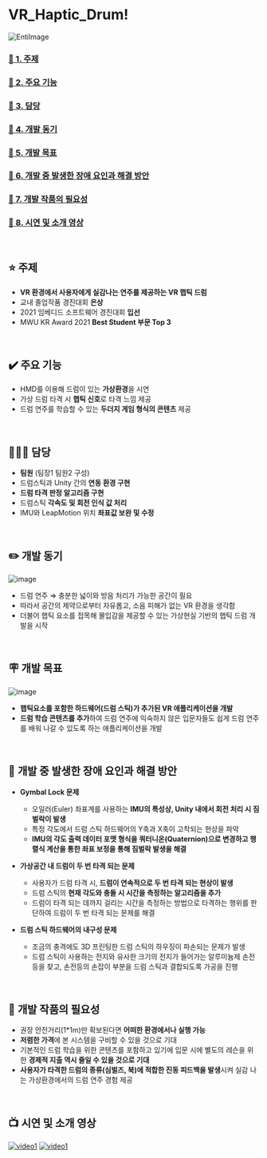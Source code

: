 # VR_Haptic_Drum!
![EntiImage](https://user-images.githubusercontent.com/89020936/158392236-17e3b8ce-04bb-4cec-90da-85dd02a97bb2.png)

### [🔗 1. 주제](#⭐-주제)
### [🔗 2. 주요 기능](#✔️-주요-기능)
### [🔗 3. 담당](#🙋🏻‍♂️-담당)
### [🔗 4. 개발 동기](#✏️-개발-동기)
### [🔗 5. 개발 목표](#🪧-개발-목표)
### [🔗 6. 개발 중 발생한 장애 요인과 해결 방안](#🥁-개발-중-발생한-장애-요인과-해결-방안)
### [🔗 7. 개발 작품의 필요성](#🧐-개발-작품의-필요성)
### [🔗 8. 시연 및 소개 영상](#📺-시연-및-소개-영상)
   
<br/>
   
## ⭐ 주제
  
- **VR 환경에서 사용자에게 실감나는 연주를 제공하는 VR 햅틱 드럼**
- 교내 졸업작품 경진대회 **은상**
- 2021 임베디드 소프트웨어 경진대회 **입선**
- MWU KR Award 2021 **Best Student 부문 Top 3**   

<br/>
   
## ✔️ 주요 기능
     
- HMD를 이용해 드럼이 있는 **가상환경**을 시연
- 가상 드럼 타격 시 **햅틱 신호**로 타격 느낌 제공
- 드럼 연주를 학습할 수 있는 **두더지 게임 형식의 콘텐츠** 제공   

<br/>
   
## 🙋🏻‍♂️ 담당

- **팀원** (팀장1 팀원2 구성)
- 드럼스틱과 Unity 간의 **연동 환경 구현**
- **드럼 타격 판정 알고리즘 구현**
- 드럼스틱 **각속도 및 회전 인식 값 처리**
- IMU와 LeapMotion 위치 **좌표값 보완 및 수정**   

<br/>
   
## ✏️ 개발 동기
![image](https://user-images.githubusercontent.com/89020936/158837317-e122c78d-555d-45d0-ae8f-144096e01b12.png)


- 드럼 연주 ⇒ 충분한 넓이와 방음 처리가 가능한 공간이 필요
- 따라서 공간의 제약으로부터 자유롭고, 소음 피해가 없는 VR 환경을 생각함
- 더불어 햅틱 요소를 접목해 몰입감을 제공할 수 있는 가상현실 기반의 햅틱 드럼 개발을 시작   

<br/>
   
## 🪧 개발 목표
![image](https://user-images.githubusercontent.com/89020936/158837347-e0e06b4a-69a3-4506-bada-e66f92076e7f.png)


- **햅틱요소를 포함한 하드웨어(드럼 스틱)가 추가된 VR 애플리케이션을 개발**
- **드럼 학습 콘텐츠를 추가**하여 드럼 연주에 익숙하지 않은 입문자들도 쉽게 드럼 연주를 배워 나갈 수 있도록 하는 애플리케이션을 개발   

<br/>
   
## 🥁 개발 중 발생한 장애 요인과 해결 방안

- **Gymbal Lock 문제**
    - 오일러(Euler) 좌표계를 사용하는 **IMU의 특성상, Unity 내에서 회전 처리 시 짐벌락이 발생**
    - 특정 각도에서 드럼 스틱 하드웨어의 Y축과 X축이 고착되는 현상을 파악
    - **IMU의 각도 출력 데이터 포맷 형식을 쿼터니온(Quaternion)으로 변경하고 행렬식 계산을 통한 좌표 보정을 통해 짐벌락 발생을 해결**
    
- **가상공간 내 드럼이 두 번 타격 되는 문제**
    - 사용자가 드럼 타격 시, **드럼이 연속적으로 두 번 타격 되는 현상이 발생**
    - 드럼 스틱의 **현재 각도와 충돌 시 시간을 측정하는 알고리즘을 추가**
    - 드럼이 타격 되는 데까지 걸리는 시간을 측정하는 방법으로 타격하는 행위를 판단하여 드럼이 두 번 타격 되는 문제를 해결
    
- **드럼 스틱 하드웨어의 내구성 문제**
    - 조금의 충격에도 3D 프린팅한 드럼 스틱의 하우징이 파손되는 문제가 발생
    - 드럼 스틱이 사용하는 전지와 유사한 크기의 전지가 들어가는 알루미늄제 손전등을 찾고, 손전등의 손잡이 부분을 드럼 스틱과 결합되도록 가공을 진행   

<br/>
   
## 🧐 개발 작품의 필요성

- 권장 안전거리(1*1m)만 확보된다면 **어떠한 환경에서나 실행 가능**
- **저렴한 가격**에 본 시스템을 구비할 수 있을 것으로 기대
- 기본적인 드럼 학습을 위한 콘텐츠를 포함하고 있기에 입문 시에 별도의 레슨을 위한 **경제적 지출 역시 줄일 수 있을 것으로 기대**
- **사용자가 타격한 드럼의 종류(심벌즈, 북)에 적합한 진동 피드백을 발생**시켜 실감 나는 가상환경에서의 드럼 연주 경험 제공

<br/>
   
## 📺 시연 및 소개 영상
[![video1](http://img.youtube.com/vi/mGyuCK_KMoM/0.jpg)](https://youtu.be/mGyuCK_KMoM)
[![video1](http://img.youtube.com/vi/1PxI6T_X53Y/0.jpg)](https://youtu.be/1PxI6T_X53Y)
